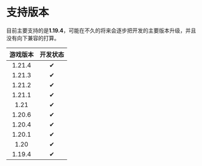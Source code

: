 # 支持版本

目前主要支持的是**1.19.4**，可能在不久的将来会逐步把开发的主要版本升级，并且没有向下兼容的打算。

|  游戏版本  | 开发状态 |
|:------:|:----:|
| 1.21.4 |  ✔   |
| 1.21.3 |  ✔   |
| 1.21.2 |  ✔   |
| 1.21.1 |  ✔   |
|  1.21  |  ✔   |
| 1.20.6 |  ✔   |
| 1.20.4 |  ✔   |
| 1.20.1 |  ✔   |
|  1.20  |  ✔   |
| 1.19.4 |  ✔   |